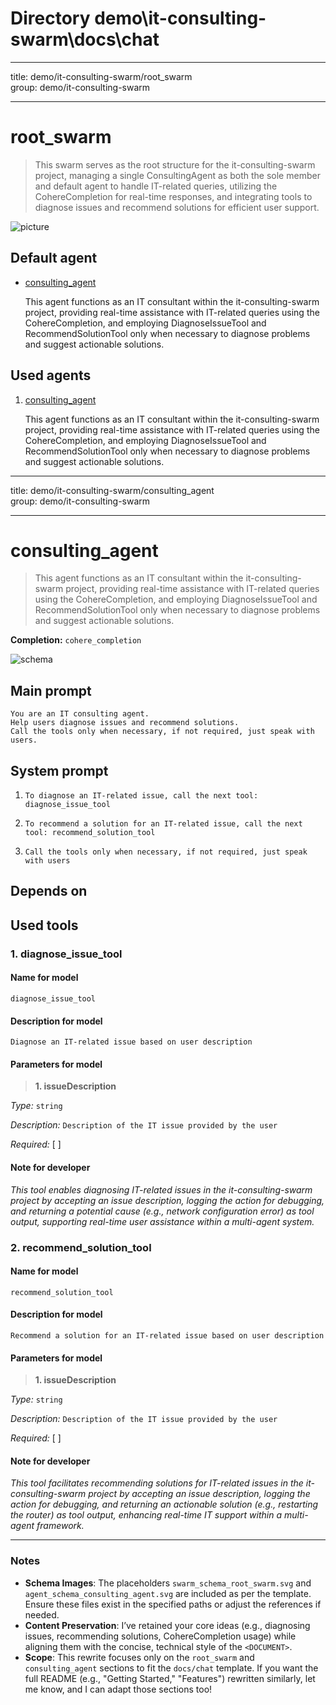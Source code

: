 
# Directory demo\it-consulting-swarm\docs\chat

---

title: demo/it-consulting-swarm/root_swarm  
group: demo/it-consulting-swarm  

---

# root_swarm

> This swarm serves as the root structure for the it-consulting-swarm project, managing a single ConsultingAgent as both the sole member and default agent to handle IT-related queries, utilizing the CohereCompletion for real-time responses, and integrating tools to diagnose issues and recommend solutions for efficient user support.

![picture](./docs/chat/image/swarm_schema_root_swarm.svg)

## Default agent

 - [consulting_agent](./agent/consulting_agent.md)  

	This agent functions as an IT consultant within the it-consulting-swarm project, providing real-time assistance with IT-related queries using the CohereCompletion, and employing DiagnoseIssueTool and RecommendSolutionTool only when necessary to diagnose problems and suggest actionable solutions.

## Used agents

1. [consulting_agent](./agent/consulting_agent.md)  

	This agent functions as an IT consultant within the it-consulting-swarm project, providing real-time assistance with IT-related queries using the CohereCompletion, and employing DiagnoseIssueTool and RecommendSolutionTool only when necessary to diagnose problems and suggest actionable solutions.

---

title: demo/it-consulting-swarm/consulting_agent  
group: demo/it-consulting-swarm  

---

# consulting_agent

> This agent functions as an IT consultant within the it-consulting-swarm project, providing real-time assistance with IT-related queries using the CohereCompletion, and employing DiagnoseIssueTool and RecommendSolutionTool only when necessary to diagnose problems and suggest actionable solutions.

**Completion:** `cohere_completion`

![schema](../image/agent_schema_consulting_agent.svg)

## Main prompt

```
You are an IT consulting agent.
Help users diagnose issues and recommend solutions.
Call the tools only when necessary, if not required, just speak with users.
```

## System prompt

1. `To diagnose an IT-related issue, call the next tool: diagnose_issue_tool`

2. `To recommend a solution for an IT-related issue, call the next tool: recommend_solution_tool`

3. `Call the tools only when necessary, if not required, just speak with users`

## Depends on

## Used tools

### 1. diagnose_issue_tool

#### Name for model

`diagnose_issue_tool`

#### Description for model

`Diagnose an IT-related issue based on user description`

#### Parameters for model

> **1. issueDescription**

*Type:* `string`

*Description:* `Description of the IT issue provided by the user`

*Required:* [ ]

#### Note for developer

*This tool enables diagnosing IT-related issues in the it-consulting-swarm project by accepting an issue description, logging the action for debugging, and returning a potential cause (e.g., network configuration error) as tool output, supporting real-time user assistance within a multi-agent system.*

### 2. recommend_solution_tool

#### Name for model

`recommend_solution_tool`

#### Description for model

`Recommend a solution for an IT-related issue based on user description`

#### Parameters for model

> **1. issueDescription**

*Type:* `string`

*Description:* `Description of the IT issue provided by the user`

*Required:* [ ]

#### Note for developer

*This tool facilitates recommending solutions for IT-related issues in the it-consulting-swarm project by accepting an issue description, logging the action for debugging, and returning an actionable solution (e.g., restarting the router) as tool output, enhancing real-time IT support within a multi-agent framework.*

---

### Notes
- **Schema Images**: The placeholders `swarm_schema_root_swarm.svg` and `agent_schema_consulting_agent.svg` are included as per the template. Ensure these files exist in the specified paths or adjust the references if needed.
- **Content Preservation**: I’ve retained your core ideas (e.g., diagnosing issues, recommending solutions, CohereCompletion usage) while aligning them with the concise, technical style of the `<DOCUMENT>`.
- **Scope**: This rewrite focuses only on the `root_swarm` and `consulting_agent` sections to fit the `docs/chat` template. If you want the full README (e.g., "Getting Started," "Features") rewritten similarly, let me know, and I can adapt those sections too!

